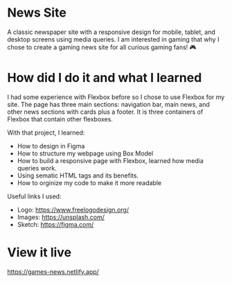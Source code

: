 # News Site

A classic newspaper site with a responsive design for mobile, tablet, and desktop screens using media queries. I am interested in gaming that why I chose to create a gaming news site for all curious gaming fans! 🎮

# How did I do it and what I learned

I had some experience with Flexbox before so I chose to use Flexbox for my site. The page has three main sections: navigation bar, main news, and other news sections with cards plus a footer. It is three containers of Flexbox that contain other flexboxes.

With that project, I learned: 

- How to design in Figma
- How to structure my webpage using Box Model 
- How to build a responsive page with Flexbox, learned how media queries work. 
- Using sematic HTML tags and its benefits. 
- How to orginize my code to make it more readable 

Useful links I used: 

- Logo: https://www.freelogodesign.org/
- Images: https://unsplash.com/
- Sketch: https://figma.com/

# View it live

https://games-news.netlify.app/ 


